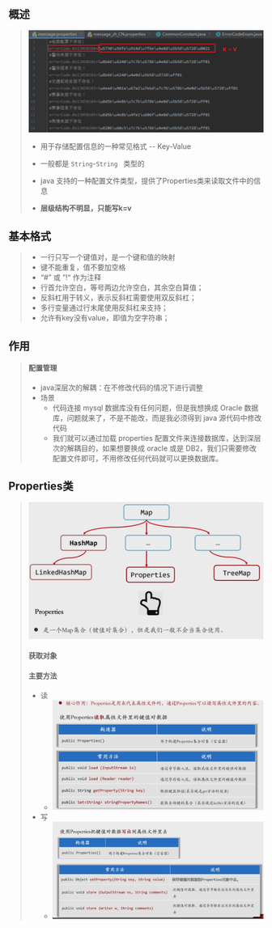 ## 概述

> ![1726141139318](./img/1726141139318.png)
>
>   - 用于存储配置信息的一种常见格式  --  Key-Value 
>  - 一般都是  `String`-`String ` 类型的
> - java 支持的一种配置文件类型，提供了Properties类来读取文件中的信息
>
> - **层级结构不明显，只能写k=v**

## 基本格式

> - 一行只写一个键值对，是一个键和值的映射
> - 键不能重复，值不要加空格
> - “#” 或  ”!“ 作为注释
> - 行首允许空白，等号两边允许空白，其余空白算值；
> - 反斜杠用于转义，表示反斜杠需要使用双反斜杠；
> - 多行变量通过行末尾使用反斜杠来支持；
> - 允许有key没有value，即值为空字符串；

## 作用

> #### 配置管理
>
> - java深层次的解耦：在不修改代码的情况下进行调整
> - 场景
>   - 代码连接 mysql 数据库没有任何问题，但是我想换成 Oracle 数据库，问题就来了，不是不能改，而是我必须得到 java 源代码中修改代码
>   - 我们就可以通过加载 properties 配置文件来连接数据库，达到深层次的解耦目的，如果想要换成 oracle 或是 DB2，我们只需要修改配置文件即可，不用修改任何代码就可以更换数据库。

## Properties类

> ![1726142070489](./img/1726142070489.png)
>
> #### 获取对象
>
> 
>
> #### 主要方法
>
> - 读
>   - ![1726142149399](./img/1726142149399.png)
> - 写
>   - ![1726142155584](./img/1726142155584.png)

